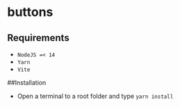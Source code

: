# buttons

## Requirements
* `NodeJS =< 14`
* `Yarn`
* `Vite`

##Installation
* Open a terminal to a root folder and type `yarn install`
